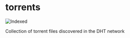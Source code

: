 torrents 
========
![Indexed](https://img.shields.io/badge/indexed-253500-blue)

Collection of torrent files discovered in the DHT network
